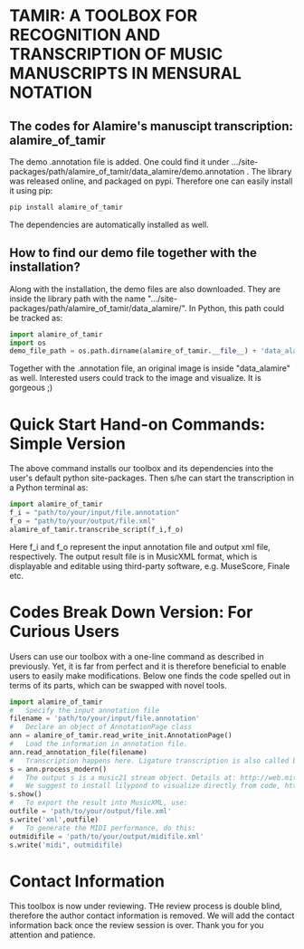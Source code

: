 # TAMIR: A TOOLBOX FOR RECOGNITION AND TRANSCRIPTION OF MUSIC MANUSCRIPTS IN MENSURAL NOTATION
The codes for Alamire's manuscipt transcription: alamire_of_tamir
------------------------------------------------------------------

The demo .annotation file is added. One could find it under .../site-packages/path/alamire_of_tamir/data_alamire/demo.annotation .
The library was released online, and packaged on pypi. Therefore one can easily install it using pip:

```bash
pip install alamire_of_tamir
```
The dependencies are automatically installed as well.
## How to find our demo file together with the installation?
Along with the installation, the demo files are also downloaded. They are inside the library path with the name ".../site-packages/path/alamire_of_tamir/data_alamire/". In Python, this path could be tracked as:
```python
import alamire_of_tamir
import os
demo_file_path = os.path.dirname(alamire_of_tamir.__file__) + 'data_alamire/demo.annotation'
```
Together with the .annotation file, an original image is inside "data_alamire" as well. Interested users could track to the image and visualize. It is gorgeous ;)

# Quick Start Hand-on Commands: Simple Version
The above command installs our toolbox and its dependencies into the user's default python site-packages. Then s/he can start the transcription in a Python terminal as:

```python
import alamire_of_tamir  
f_i = "path/to/your/input/file.annotation"  
f_o = "path/to/your/output/file.xml"  
alamire_of_tamir.transcribe_script(f_i,f_o) 
```

Here f_i and f_o represent the input annotation file and output xml file, respectively. The output result file is in MusicXML format, which is displayable and editable using third-party software, e.g. MuseScore, Finale etc. 
# Codes Break Down Version: For Curious Users

Users can use our toolbox with a one-line command  as described in previously. Yet, it is far from perfect and it is therefore beneficial to enable users to easily make modifications. Below one finds the code spelled out in terms of its parts, which can be swapped with novel tools.

```python
import alamire_of_tamir
#   Specify the input annotation file  
filename = 'path/to/your/input/file.annotation'  
#   Declare an object of AnnotationPage class  
ann = alamire_of_tamir.read_write_init.AnnotationPage()  
#   Load the information in annotation file.
ann.read_annotation_file(filename)  
#   Transcription happens here. Ligature transcription is also called by this function. You might would like to trace back to its class, then blend in here.  
s = ann.process_modern()  
#   The output s is a music21 stream object. Details at: http://web.mit.edu/music21/ 
#   We suggest to install lilypond to visualize directly from code, http://www.lilypond.org
s.show()  
#   To export the result into MusicXML, use:  
outfile = 'path/to/your/output/file.xml'  
s.write('xml',outfile)
#   To generate the MIDI performance, do this:
outmidifile = 'path/to/your/output/midifile.xml'
s.write('midi", outmidifile)
```

# Contact Information
This toolbox is now under reviewing. THe review process is double blind, therefore the author contact information is removed. We will add the contact information back once the review session is over. Thank you for you attention and patience.
